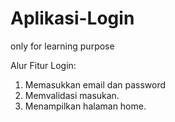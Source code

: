 # Aplikasi-Login
only for learning purpose

Alur Fitur Login:
1. Memasukkan email dan password
2. Memvalidasi masukan.
3. Menampilkan halaman home.
